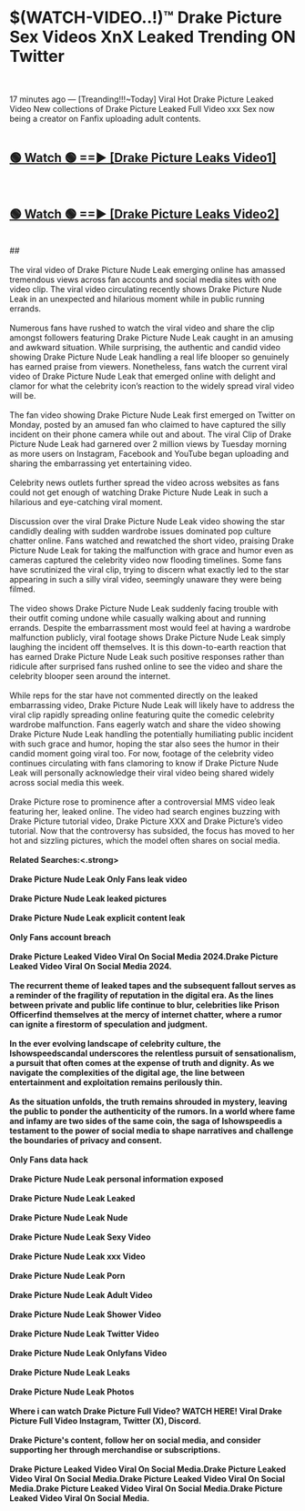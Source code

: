 # $(WATCH-VIDEO..!)™ Drake Picture Sex Videos XnX Leaked Trending ON Twitter<br>
<br>

17 minutes ago — [Treanding!!!~Today] Viral Hot Drake Picture Leaked Video New collections of Drake Picture Leaked Full Video xxx Sex now being a creator on Fanfix uploading adult contents.
<br>
 <br>

##  <a href="https://best2vid.blogspot.com?title=Drake_Picture">🟢 Watch 🟢 ==► [Drake Picture Leaks Video1]</a><br>
  <br>

##  <a href="https://best2vid.blogspot.com?title=Drake_Picture">🟢 Watch 🟢 ==► [Drake Picture Leaks Video2]</a><br>
  <br>
  ##
  <br>
  <br>
The viral video of Drake Picture Nude Leak emerging online has amassed tremendous views across fan accounts and social media sites with one video clip. The viral video circulating recently shows Drake Picture Nude Leak in an unexpected and hilarious moment while in public running errands.
<br><br>
Numerous fans have rushed to watch the viral video and share the clip amongst followers featuring Drake Picture Nude Leak caught in an amusing and awkward situation. While surprising, the authentic and candid video showing Drake Picture Nude Leak handling a real life blooper so genuinely has earned praise from viewers. Nonetheless, fans watch the current viral video of Drake Picture Nude Leak that emerged online with delight and clamor for what the celebrity icon’s reaction to the widely spread viral video will be.
<br><br>
The fan video showing Drake Picture Nude Leak first emerged on Twitter on Monday, posted by an amused fan who claimed to have captured the silly incident on their phone camera while out and about. The viral Clip of Drake Picture Nude Leak had garnered over 2 million views by Tuesday morning as more users on Instagram, Facebook and YouTube began uploading and sharing the embarrassing yet entertaining video.
<br><br>
Celebrity news outlets further spread the video across websites as fans could not get enough of watching Drake Picture Nude Leak in such a hilarious and eye-catching viral moment.
<br><br>
Discussion over the viral Drake Picture Nude Leak video showing the star candidly dealing with sudden wardrobe issues dominated pop culture chatter online. Fans watched and rewatched the short video, praising Drake Picture Nude Leak for taking the malfunction with grace and humor even as cameras captured the celebrity video now flooding timelines. Some fans have scrutinized the viral clip, trying to discern what exactly led to the star appearing in such a silly viral video, seemingly unaware they were being filmed.
<br><br>
The video shows Drake Picture Nude Leak suddenly facing trouble with their outfit coming undone while casually walking about and running errands. Despite the embarrassment most would feel at having a wardrobe malfunction publicly, viral footage shows Drake Picture Nude Leak simply laughing the incident off themselves. It is this down-to-earth reaction that has earned Drake Picture Nude Leak such positive responses rather than ridicule after surprised fans rushed online to see the video and share the celebrity blooper seen around the internet.
<br><br>
While reps for the star have not commented directly on the leaked embarrassing video, Drake Picture Nude Leak will likely have to address the viral clip rapidly spreading online featuring quite the comedic celebrity wardrobe malfunction. Fans eagerly watch and share the video showing Drake Picture Nude Leak handling the potentially humiliating public incident with such grace and humor, hoping the star also sees the humor in their candid moment going viral too. For now, footage of the celebrity video continues circulating with fans clamoring to know if Drake Picture Nude Leak will personally acknowledge their viral video being shared widely across social media this week.
<br><br>
Drake Picture rose to prominence after a controversial MMS video leak featuring her, leaked online. The video had search engines buzzing with Drake Picture tutorial video, Drake Picture XXX and Drake Picture’s video tutorial. Now that the controversy has subsided, the focus has moved to her hot and sizzling pictures, which the model often shares on social media.
<br><br>
<strong>Related Searches:<.strong>
<br><br>
Drake Picture Nude Leak Only Fans leak video
<br><br>
Drake Picture Nude Leak leaked pictures
<br><br>
Drake Picture Nude Leak explicit content leak
<br><br>
Only Fans account breach
<br><br>
Drake Picture Leaked Video Viral On Social Media 2024.Drake Picture Leaked Video Viral On Social Media 2024.
<br><br>
The recurrent theme of leaked tapes and the subsequent fallout serves as a reminder of the fragility of reputation in the digital era. As the lines between private and public life continue to blur, celebrities like Prison Officerfind themselves at the mercy of internet chatter, where a rumor can ignite a firestorm of speculation and judgment.
<br><br>
In the ever evolving landscape of celebrity culture, the Ishowspeedscandal underscores the relentless pursuit of sensationalism, a pursuit that often comes at the expense of truth and dignity. As we navigate the complexities of the digital age, the line between entertainment and exploitation remains perilously thin.
<br><br>
As the situation unfolds, the truth remains shrouded in mystery, leaving the public to ponder the authenticity of the rumors. In a world where fame and infamy are two sides of the same coin, the saga of Ishowspeedis a testament to the power of social media to shape narratives and challenge the boundaries of privacy and consent.
<br><br>
Only Fans data hack
<br><br>
Drake Picture Nude Leak personal information exposed
<br><br>
Drake Picture Nude Leak Leaked
<br><br>
Drake Picture Nude Leak Nude
<br><br>
Drake Picture Nude Leak Sexy Video
<br><br>
Drake Picture Nude Leak xxx Video
<br><br>
Drake Picture Nude Leak Porn
<br><br>
Drake Picture Nude Leak Adult Video
<br><br>
Drake Picture Nude Leak Shower Video
<br><br>
Drake Picture Nude Leak Twitter Video
<br><br>
Drake Picture Nude Leak Onlyfans Video
<br><br>
Drake Picture Nude Leak Leaks
<br><br>
Drake Picture Nude Leak Photos
<br><br>
Where i can watch Drake Picture Full Video? WATCH HERE! Viral Drake Picture Full Video Instagram, Twitter (X), Discord.
<br><br>
Drake Picture's content, follow her on social media, and consider supporting her through merchandise or subscriptions.
<br><br>
Drake Picture Leaked Video Viral On Social Media.Drake Picture Leaked Video Viral On Social Media.Drake Picture Leaked Video Viral On Social Media.Drake Picture Leaked Video Viral On Social Media.Drake Picture Leaked Video Viral On Social Media.